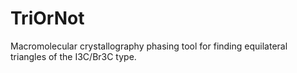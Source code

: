 # TriOrNot
Macromolecular crystallography phasing tool for finding equilateral triangles of the I3C/Br3C type.
